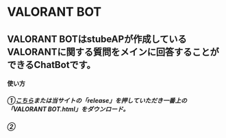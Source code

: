 # VALORANT BOT
## VALORANT BOTはstubeAPが作成しているVALORANTに関する質問をメインに回答することができるChatBotです。
#### 使い方
##### ①[こちら](URL)または当サイトの「release」を押していただき一番上の「VALORANT BOT.html」をダウンロード。
##### ②
